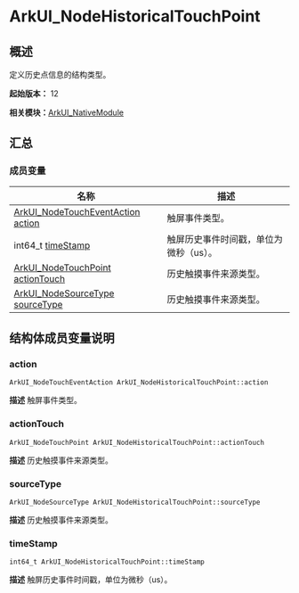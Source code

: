 # ArkUI_NodeHistoricalTouchPoint


## 概述

定义历史点信息的结构类型。

**起始版本：** 12

**相关模块：**[ArkUI_NativeModule](_ark_u_i___native_module.md)


## 汇总


### 成员变量

| 名称 | 描述 |
| -------- | -------- |
| [ArkUI_NodeTouchEventAction](_ark_u_i___native_module.md#arkui_nodetoucheventaction) [action](#action) | 触屏事件类型。  |
| int64_t [timeStamp](#timestamp) | 触屏历史事件时间戳，单位为微秒（us）。  |
| [ArkUI_NodeTouchPoint](_ark_u_i___node_touch_point.md) [actionTouch](#actiontouch) | 历史触摸事件来源类型。  |
| [ArkUI_NodeSourceType](_ark_u_i___native_module.md#arkui_nodesourcetype) [sourceType](#sourcetype) | 历史触摸事件来源类型。  |


## 结构体成员变量说明


### action

```
ArkUI_NodeTouchEventAction ArkUI_NodeHistoricalTouchPoint::action
```
**描述**
触屏事件类型。


### actionTouch

```
ArkUI_NodeTouchPoint ArkUI_NodeHistoricalTouchPoint::actionTouch
```
**描述**
历史触摸事件来源类型。


### sourceType

```
ArkUI_NodeSourceType ArkUI_NodeHistoricalTouchPoint::sourceType
```
**描述**
历史触摸事件来源类型。


### timeStamp

```
int64_t ArkUI_NodeHistoricalTouchPoint::timeStamp
```
**描述**
触屏历史事件时间戳，单位为微秒（us）。
